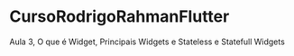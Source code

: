 # CursoRodrigoRahmanFlutter
Aula 3, O que é Widget, Principais Widgets e Stateless e Statefull Widgets

